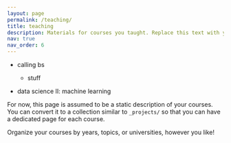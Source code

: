 ```yaml
---
layout: page
permalink: /teaching/
title: teaching
description: Materials for courses you taught. Replace this text with your description.
nav: true
nav_order: 6
---
```


- calling bs
    - stuff

- data science II: machine learning

For now, this page is assumed to be a static description of your courses. You can convert it to a collection similar to `_projects/` so that you can have a dedicated page for each course.

Organize your courses by years, topics, or universities, however you like!

